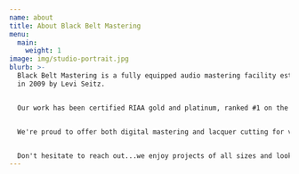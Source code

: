 ```yaml
---
name: about
title: About Black Belt Mastering
menu:
  main:
    weight: 1
image: img/studio-portrait.jpg
blurb: >-
  Black Belt Mastering is a fully equipped audio mastering facility established
  in 2009 by Levi Seitz. 


  Our work has been certified RIAA gold and platinum, ranked #1 on the Billboard charts and won Grammys. Notable digital mastering clients include SYML, Chet Baker, Sunny Day Real Estate, Rocky Votolato and Pearl Jam. Our expertise in cutting physical vinyl masters has allowed us to work on releases by Metallica, George Harrison, Beyoncé and the JOKER soundtrack (Academy Award winner).


  We're proud to offer both digital mastering and lacquer cutting for vinyl. Cutting is performed on one of our restored Neumann lathes. We've cut thousands of LP's and have the experience to help you get the best sounding vinyl record possible.


  Don't hesitate to reach out...we enjoy projects of all sizes and look forward to working on a record with you!
---
```

